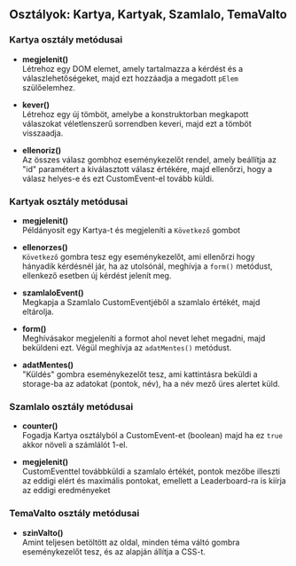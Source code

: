 ## Osztályok: Kartya, Kartyak, Szamlalo, TemaValto

### Kartya osztály metódusai

- **megjelenit()**  
  Létrehoz egy DOM elemet, amely tartalmazza a kérdést és a válaszlehetőségeket, majd ezt hozzáadja a megadott `pElem` szülőelemhez.

- **kever()**  
  Létrehoz egy új tömböt, amelybe a konstruktorban megkapott válaszokat véletlenszerű sorrendben keveri, majd ezt a tömböt visszaadja.

- **ellenoriz()**  
  Az összes válasz gombhoz eseménykezelőt rendel, amely beállítja az "id" paramétert a kiválasztott válasz értékére, majd ellenőrzi, hogy a válasz helyes-e és ezt CustomEvent-el tovább küldi.

### Kartyak osztály metódusai

- **megjelenit()**  
  Példányosít egy Kartya-t és megjeleníti a `Következő` gombot

- **ellenorzes()**  
  `Következő` gombra tesz egy eseménykezelőt, ami ellenőrzi hogy hányadik kérdésnél jár, ha az utolsónál, meghívja a `form()` metódust, ellenkező esetben új kérdést jelenít meg.

- **szamlaloEvent()**  
  Megkapja a Szamlalo CustomEventjéből a szamlalo értékét, majd eltárolja.

- **form()**  
  Meghívásakor megjeleníti a formot ahol nevet lehet megadni, majd beküldeni ezt. Végül meghívja az `adatMentes()` metódust.

- **adatMentes()**  
  "Küldés" gombra eseménykezelőt tesz, ami kattintásra beküldi a storage-ba az adatokat (pontok, név), ha a név mező üres alertet küld.

### Szamlalo osztály metódusai

- **counter()**  
  Fogadja Kartya osztályból a CustomEvent-et (boolean) majd ha ez `true` akkor növeli a számlálót 1-el.

- **megjelenit()**  
  CustomEventtel továbbküldi a szamlalo értékét, pontok mezőbe illeszti az eddigi elért és maximális pontokat, emellett a Leaderboard-ra is kiírja az eddigi eredményeket

### TemaValto osztály metódusai

- **szinValto()**  
  Amint teljesen betöltött az oldal, minden téma váltó gombra eseménykezelőt tesz, és az alapján állítja a CSS-t.
